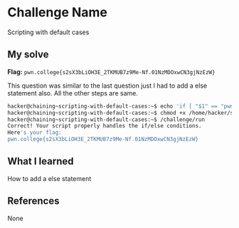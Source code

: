 # Challenge Name
Scripting with default cases

## My solve
**Flag:** `pwn.college{s2sX3bLiOH3E_2TKMUB7z9Me-Nf.01NzMDOxwCN3gjNzEzW}`

This question was similar to the last question just I had to add a else statement also. All the other steps are same.
```bash
hacker@chaining~scripting-with-default-cases:~$ echo 'if [ "$1" == "pwn" ]; then echo "college"; else echo "nope"; fi' > /home/hacker/solve.sh
hacker@chaining~scripting-with-default-cases:~$ chmod +x /home/hacker/solve.sh
hacker@chaining~scripting-with-default-cases:~$ /challenge/run
Correct! Your script properly handles the if/else conditions.
Here's your flag:
pwn.college{s2sX3bLiOH3E_2TKMUB7z9Me-Nf.01NzMDOxwCN3gjNzEzW}
```

## What I learned
How to add a else statement

## References 
None
